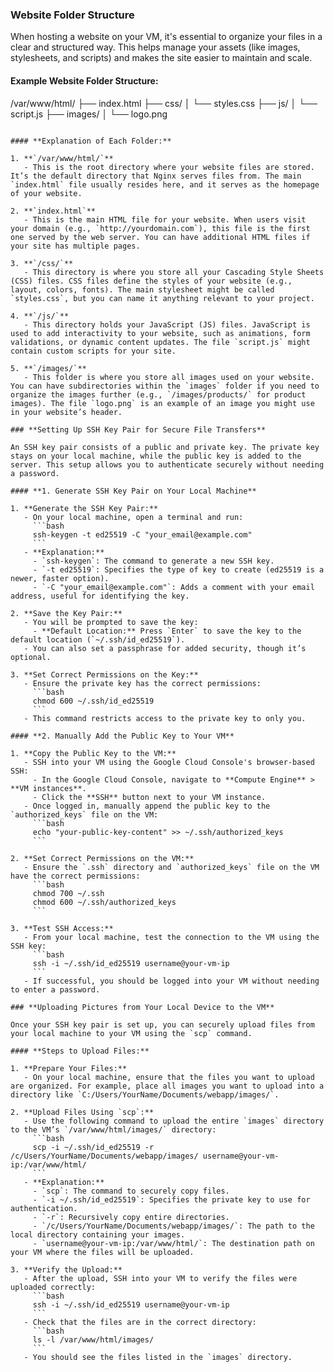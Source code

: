 ### **Website Folder Structure**

When hosting a website on your VM, it's essential to organize your files in a clear and structured way. This helps manage your assets (like images, stylesheets, and scripts) and makes the site easier to maintain and scale.

#### **Example Website Folder Structure:**


/var/www/html/
├── index.html
├── css/
│   └── styles.css
├── js/
│   └── script.js
├── images/
│   └── logo.png
```

#### **Explanation of Each Folder:**

1. **`/var/www/html/`**
   - This is the root directory where your website files are stored. It’s the default directory that Nginx serves files from. The main `index.html` file usually resides here, and it serves as the homepage of your website.

2. **`index.html`**
   - This is the main HTML file for your website. When users visit your domain (e.g., `http://yourdomain.com`), this file is the first one served by the web server. You can have additional HTML files if your site has multiple pages.

3. **`/css/`**
   - This directory is where you store all your Cascading Style Sheets (CSS) files. CSS files define the styles of your website (e.g., layout, colors, fonts). The main stylesheet might be called `styles.css`, but you can name it anything relevant to your project.

4. **`/js/`**
   - This directory holds your JavaScript (JS) files. JavaScript is used to add interactivity to your website, such as animations, form validations, or dynamic content updates. The file `script.js` might contain custom scripts for your site.

5. **`/images/`**
   - This folder is where you store all images used on your website. You can have subdirectories within the `images` folder if you need to organize the images further (e.g., `/images/products/` for product images). The file `logo.png` is an example of an image you might use in your website’s header.

### **Setting Up SSH Key Pair for Secure File Transfers**

An SSH key pair consists of a public and private key. The private key stays on your local machine, while the public key is added to the server. This setup allows you to authenticate securely without needing a password.

#### **1. Generate SSH Key Pair on Your Local Machine**

1. **Generate the SSH Key Pair:**
   - On your local machine, open a terminal and run:
     ```bash
     ssh-keygen -t ed25519 -C "your_email@example.com"
     ```
   - **Explanation:**
     - `ssh-keygen`: The command to generate a new SSH key.
     - `-t ed25519`: Specifies the type of key to create (ed25519 is a newer, faster option).
     - `-C "your_email@example.com"`: Adds a comment with your email address, useful for identifying the key.

2. **Save the Key Pair:**
   - You will be prompted to save the key:
     - **Default Location:** Press `Enter` to save the key to the default location (`~/.ssh/id_ed25519`).
   - You can also set a passphrase for added security, though it’s optional.

3. **Set Correct Permissions on the Key:**
   - Ensure the private key has the correct permissions:
     ```bash
     chmod 600 ~/.ssh/id_ed25519
     ```
   - This command restricts access to the private key to only you.

#### **2. Manually Add the Public Key to Your VM**

1. **Copy the Public Key to the VM:**
   - SSH into your VM using the Google Cloud Console's browser-based SSH:
     - In the Google Cloud Console, navigate to **Compute Engine** > **VM instances**.
     - Click the **SSH** button next to your VM instance.
   - Once logged in, manually append the public key to the `authorized_keys` file on the VM:
     ```bash
     echo "your-public-key-content" >> ~/.ssh/authorized_keys
     ```

2. **Set Correct Permissions on the VM:**
   - Ensure the `.ssh` directory and `authorized_keys` file on the VM have the correct permissions:
     ```bash
     chmod 700 ~/.ssh
     chmod 600 ~/.ssh/authorized_keys
     ```

3. **Test SSH Access:**
   - From your local machine, test the connection to the VM using the SSH key:
     ```bash
     ssh -i ~/.ssh/id_ed25519 username@your-vm-ip
     ```
   - If successful, you should be logged into your VM without needing to enter a password.

### **Uploading Pictures from Your Local Device to the VM**

Once your SSH key pair is set up, you can securely upload files from your local machine to your VM using the `scp` command.

#### **Steps to Upload Files:**

1. **Prepare Your Files:**
   - On your local machine, ensure that the files you want to upload are organized. For example, place all images you want to upload into a directory like `C:/Users/YourName/Documents/webapp/images/`.

2. **Upload Files Using `scp`:**
   - Use the following command to upload the entire `images` directory to the VM’s `/var/www/html/images/` directory:
     ```bash
     scp -i ~/.ssh/id_ed25519 -r /c/Users/YourName/Documents/webapp/images/ username@your-vm-ip:/var/www/html/
     ```
   - **Explanation:**
     - `scp`: The command to securely copy files.
     - `-i ~/.ssh/id_ed25519`: Specifies the private key to use for authentication.
     - `-r`: Recursively copy entire directories.
     - `/c/Users/YourName/Documents/webapp/images/`: The path to the local directory containing your images.
     - `username@your-vm-ip:/var/www/html/`: The destination path on your VM where the files will be uploaded.

3. **Verify the Upload:**
   - After the upload, SSH into your VM to verify the files were uploaded correctly:
     ```bash
     ssh -i ~/.ssh/id_ed25519 username@your-vm-ip
     ```
   - Check that the files are in the correct directory:
     ```bash
     ls -l /var/www/html/images/
     ```
   - You should see the files listed in the `images` directory.
